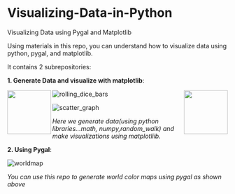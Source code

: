 # Visualizing-Data-in-Python
Visualizing Data using Pygal and Matplotlib

Using materials in this repo, you can understand how to visualize data using python, pygal, and matplotlib.

It contains 2 subrepositories:

**1. Generate Data and visualize with matplotlib**: 

<img align="right" width="100" height="100" src="https://user-images.githubusercontent.com/36197370/50686974-76ef3500-105a-11e9-82eb-af9ff049eb08.png">

<img align="left" width="100" height="100" src="https://user-images.githubusercontent.com/36197370/50687939-1a8e1480-105e-11e9-88ad-9326aa70fd18.png">

![rolling_dice_bars](https://user-images.githubusercontent.com/36197370/50687947-2548a980-105e-11e9-93c8-0a2604908328.PNG)

![scatter_graph](https://user-images.githubusercontent.com/36197370/50687952-2da0e480-105e-11e9-8277-128cc22641be.png)

*Here we generate data(using python libraries...math, numpy,random_walk) and make visualizations  using matplotliib.*

**2. Using Pygal**:

![worldmap](https://user-images.githubusercontent.com/36197370/50687961-372a4c80-105e-11e9-8bf9-78b161d25d2e.PNG)

*You can use this repo to generate world color maps using pygal as shown above*
